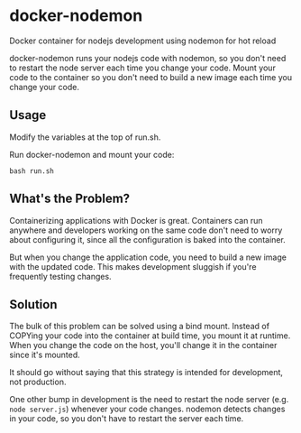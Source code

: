 # docker-nodemon
Docker container for nodejs development using nodemon for hot reload

docker-nodemon runs your nodejs code with nodemon, so you don't need to restart the node server each time you change your code. Mount your code to the container so you don't need to build a new image each time you change your code.

## Usage
Modify the variables at the top of run.sh. 

Run docker-nodemon and mount your code:
```
bash run.sh
```

## What's the Problem?
Containerizing applications with Docker is great. Containers can run anywhere and developers working on the same code don't need to worry about configuring it, since all the configuration is baked into the container. 

But when you change the application code, you need to build a new image with the updated code. This makes development sluggish if you're frequently testing changes. 

## Solution
The bulk of this problem can be solved using a bind mount. Instead of COPYing your code into the container at build time, you mount it at runtime. When you change the code on the host, you'll change it in the container since it's mounted. 

It should go without saying that this strategy is intended for development, not production. 

One other bump in development is the need to restart the node server (e.g. `node server.js`) whenever your code changes. nodemon detects changes in your code, so you don't have to restart the server each time. 
